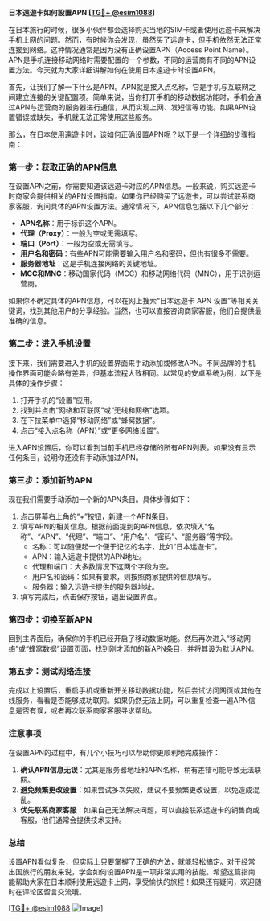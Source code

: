 **日本遠遊卡如何設置APN [[TG💪+ @esim1088](https://t.me/s/esim1088)]**

在日本旅行的时候，很多小伙伴都会选择购买当地的SIM卡或者使用远遊卡来解决手机上网的问题。然而，有时候你会发现，虽然买了远遊卡，但手机依然无法正常连接到网络。这种情况通常是因为没有正确设置APN（Access Point Name）。APN是手机连接移动网络时需要配置的一个参数，不同的运营商有不同的APN设置方法。今天就为大家详细讲解如何在使用日本遠遊卡时设置APN。

首先，让我们了解一下什么是APN。APN就是接入点名称，它是手机与互联网之间建立连接的关键配置项。简单来说，当你打开手机的移动数据功能时，手机会通过APN与运营商的服务器进行通信，从而实现上网、发短信等功能。如果APN设置错误或缺失，手机就无法正常使用这些服务。

那么，在日本使用遠遊卡时，该如何正确设置APN呢？以下是一个详细的步骤指南：

### **第一步：获取正确的APN信息**
在设置APN之前，你需要知道该远遊卡对应的APN信息。一般来说，购买远遊卡时商家会提供相关的APN设置指南。如果你已经购买了远遊卡，可以尝试联系商家客服，询问具体的APN设置方法。通常情况下，APN信息包括以下几个部分：
- **APN名称**：用于标识这个APN。
- **代理（Proxy）**：一般为空或无需填写。
- **端口（Port）**：一般为空或无需填写。
- **用户名和密码**：有些APN可能需要输入用户名和密码，但也有很多不需要。
- **服务器地址**：这是手机连接网络的关键地址。
- **MCC和MNC**：移动国家代码（MCC）和移动网络代码（MNC），用于识别运营商。

如果你不确定具体的APN信息，可以在网上搜索“日本远遊卡 APN 设置”等相关关键词，找到其他用户的分享经验。当然，也可以直接咨询商家客服，他们会提供最准确的信息。

### **第二步：进入手机设置**
接下来，我们需要进入手机的设置界面来手动添加或修改APN。不同品牌的手机操作界面可能会略有差异，但基本流程大致相同。以常见的安卓系统为例，以下是具体的操作步骤：

1. 打开手机的“设置”应用。
2. 找到并点击“网络和互联网”或“无线和网络”选项。
3. 在下拉菜单中选择“移动网络”或“蜂窝数据”。
4. 点击“接入点名称（APN）”或“更多网络设置”。

进入APN设置后，你可以看到当前手机已经存储的所有APN列表。如果没有显示任何条目，说明你还没有手动添加过APN。

### **第三步：添加新的APN**
现在我们需要手动添加一个新的APN条目。具体步骤如下：

1. 点击屏幕右上角的“+”按钮，新建一个APN条目。
2. 填写APN的相关信息。根据前面提到的APN信息，依次填入“名称”、“APN”、“代理”、“端口”、“用户名”、“密码”、“服务器”等字段。
   - 名称：可以随便起一个便于记忆的名字，比如“日本远遊卡”。
   - APN：输入远遊卡提供的APN地址。
   - 代理和端口：大多数情况下这两个字段为空。
   - 用户名和密码：如果有要求，则按照商家提供的信息填写。
   - 服务器：输入远遊卡提供的服务器地址。
3. 填写完成后，点击保存按钮，退出设置界面。

### **第四步：切换至新APN**
回到主界面后，确保你的手机已经开启了移动数据功能。然后再次进入“移动网络”或“蜂窝数据”设置页面，找到刚才添加的新APN条目，并将其设为默认APN。

### **第五步：测试网络连接**
完成以上设置后，重启手机或重新开关移动数据功能，然后尝试访问网页或其他在线服务，看看是否能够成功联网。如果仍然无法上网，可以重复检查一遍APN信息是否有误，或者再次联系商家客服寻求帮助。

### **注意事项**
在设置APN的过程中，有几个小技巧可以帮助你更顺利地完成操作：
1. **确认APN信息无误**：尤其是服务器地址和APN名称，稍有差错可能导致无法联网。
2. **避免频繁更改设置**：如果尝试多次失败，建议不要频繁更改设置，以免造成混乱。
3. **优先联系商家客服**：如果自己无法解决问题，可以直接联系远遊卡的销售商或客服，他们通常会提供技术支持。

### **总结**
设置APN看似复杂，但实际上只要掌握了正确的方法，就能轻松搞定。对于经常出国旅行的朋友来说，学会如何设置APN是一项非常实用的技能。希望这篇指南能帮助大家在日本顺利使用远遊卡上网，享受愉快的旅程！如果还有疑问，欢迎随时在评论区留言交流哦。

[[TG💪+ @esim1088](https://t.me/s/esim1088) ![Image](https://i.postimg.cc/4NQfJmqS/Snipaste-2025-05-13-00-14-12.png)]